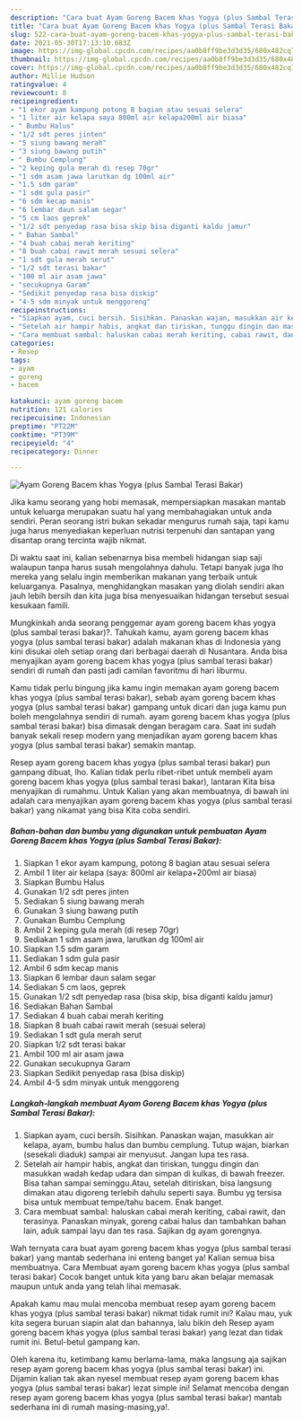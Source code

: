 ```yaml
---
description: "Cara buat Ayam Goreng Bacem khas Yogya (plus Sambal Terasi Bakar) yang nikmat Untuk Jualan"
title: "Cara buat Ayam Goreng Bacem khas Yogya (plus Sambal Terasi Bakar) yang nikmat Untuk Jualan"
slug: 522-cara-buat-ayam-goreng-bacem-khas-yogya-plus-sambal-terasi-bakar-yang-nikmat-untuk-jualan
date: 2021-05-30T17:13:10.683Z
image: https://img-global.cpcdn.com/recipes/aa0b8ff9be3d3d35/680x482cq70/ayam-goreng-bacem-khas-yogya-plus-sambal-terasi-bakar-foto-resep-utama.jpg
thumbnail: https://img-global.cpcdn.com/recipes/aa0b8ff9be3d3d35/680x482cq70/ayam-goreng-bacem-khas-yogya-plus-sambal-terasi-bakar-foto-resep-utama.jpg
cover: https://img-global.cpcdn.com/recipes/aa0b8ff9be3d3d35/680x482cq70/ayam-goreng-bacem-khas-yogya-plus-sambal-terasi-bakar-foto-resep-utama.jpg
author: Millie Hudson
ratingvalue: 4
reviewcount: 8
recipeingredient:
- "1 ekor ayam kampung potong 8 bagian atau sesuai selera"
- "1 liter air kelapa saya 800ml air kelapa200ml air biasa"
- " Bumbu Halus"
- "1/2 sdt peres jinten"
- "5 siung bawang merah"
- "3 siung bawang putih"
- " Bumbu Cemplung"
- "2 keping gula merah di resep 70gr"
- "1 sdm asam jawa larutkan dg 100ml air"
- "1.5 sdm garam"
- "1 sdm gula pasir"
- "6 sdm kecap manis"
- "6 lembar daun salam segar"
- "5 cm laos geprek"
- "1/2 sdt penyedap rasa bisa skip bisa diganti kaldu jamur"
- " Bahan Sambal"
- "4 buah cabai merah keriting"
- "8 buah cabai rawit merah sesuai selera"
- "1 sdt gula merah serut"
- "1/2 sdt terasi bakar"
- "100 ml air asam jawa"
- "secukupnya Garam"
- "Sedikit penyedap rasa bisa diskip"
- "4-5 sdm minyak untuk menggoreng"
recipeinstructions:
- "Siapkan ayam, cuci bersih. Sisihkan. Panaskan wajan, masukkan air kelapa, ayam, bumbu halus dan bumbu cemplung. Tutup wajan, biarkan (sesekali diaduk) sampai air menyusut. Jangan lupa tes rasa."
- "Setelah air hampir habis, angkat dan tiriskan, tunggu dingin dan masukkan wadah kedap udara dan simpan di kulkas, di bawah freezer. Bisa tahan sampai seminggu.Atau, setelah ditiriskan, bisa langsung dimakan atau digoreng terlebih dahulu seperti saya. Bumbu yg tersisa bisa untuk membuat tempe/tahu bacem. Enak banget."
- "Cara membuat sambal: haluskan cabai merah keriting, cabai rawit, dan terasinya. Panaskan minyak, goreng cabai halus dan tambahkan bahan lain, aduk sampai layu dan tes rasa. Sajikan dg ayam gorengnya."
categories:
- Resep
tags:
- ayam
- goreng
- bacem

katakunci: ayam goreng bacem 
nutrition: 121 calories
recipecuisine: Indonesian
preptime: "PT22M"
cooktime: "PT39M"
recipeyield: "4"
recipecategory: Dinner

---
```



![Ayam Goreng Bacem khas Yogya (plus Sambal Terasi Bakar)](https://img-global.cpcdn.com/recipes/aa0b8ff9be3d3d35/680x482cq70/ayam-goreng-bacem-khas-yogya-plus-sambal-terasi-bakar-foto-resep-utama.jpg)

Jika kamu seorang yang hobi memasak, mempersiapkan masakan mantab untuk keluarga merupakan suatu hal yang membahagiakan untuk anda sendiri. Peran seorang istri bukan sekadar mengurus rumah saja, tapi kamu juga harus menyediakan keperluan nutrisi terpenuhi dan santapan yang disantap orang tercinta wajib nikmat.

Di waktu  saat ini, kalian sebenarnya bisa membeli hidangan siap saji walaupun tanpa harus susah mengolahnya dahulu. Tetapi banyak juga lho mereka yang selalu ingin memberikan makanan yang terbaik untuk keluarganya. Pasalnya, menghidangkan masakan yang diolah sendiri akan jauh lebih bersih dan kita juga bisa menyesuaikan hidangan tersebut sesuai kesukaan famili. 



Mungkinkah anda seorang penggemar ayam goreng bacem khas yogya (plus sambal terasi bakar)?. Tahukah kamu, ayam goreng bacem khas yogya (plus sambal terasi bakar) adalah makanan khas di Indonesia yang kini disukai oleh setiap orang dari berbagai daerah di Nusantara. Anda bisa menyajikan ayam goreng bacem khas yogya (plus sambal terasi bakar) sendiri di rumah dan pasti jadi camilan favoritmu di hari liburmu.

Kamu tidak perlu bingung jika kamu ingin memakan ayam goreng bacem khas yogya (plus sambal terasi bakar), sebab ayam goreng bacem khas yogya (plus sambal terasi bakar) gampang untuk dicari dan juga kamu pun boleh mengolahnya sendiri di rumah. ayam goreng bacem khas yogya (plus sambal terasi bakar) bisa dimasak dengan beragam cara. Saat ini sudah banyak sekali resep modern yang menjadikan ayam goreng bacem khas yogya (plus sambal terasi bakar) semakin mantap.

Resep ayam goreng bacem khas yogya (plus sambal terasi bakar) pun gampang dibuat, lho. Kalian tidak perlu ribet-ribet untuk membeli ayam goreng bacem khas yogya (plus sambal terasi bakar), lantaran Kita bisa menyajikan di rumahmu. Untuk Kalian yang akan membuatnya, di bawah ini adalah cara menyajikan ayam goreng bacem khas yogya (plus sambal terasi bakar) yang nikamat yang bisa Kita coba sendiri.

<!--inarticleads1-->

##### Bahan-bahan dan bumbu yang digunakan untuk pembuatan Ayam Goreng Bacem khas Yogya (plus Sambal Terasi Bakar):

1. Siapkan 1 ekor ayam kampung, potong 8 bagian atau sesuai selera
1. Ambil 1 liter air kelapa (saya: 800ml air kelapa+200ml air biasa)
1. Siapkan  Bumbu Halus
1. Gunakan 1/2 sdt peres jinten
1. Sediakan 5 siung bawang merah
1. Gunakan 3 siung bawang putih
1. Gunakan  Bumbu Cemplung
1. Ambil 2 keping gula merah (di resep 70gr)
1. Sediakan 1 sdm asam jawa, larutkan dg 100ml air
1. Siapkan 1.5 sdm garam
1. Sediakan 1 sdm gula pasir
1. Ambil 6 sdm kecap manis
1. Siapkan 6 lembar daun salam segar
1. Sediakan 5 cm laos, geprek
1. Gunakan 1/2 sdt penyedap rasa (bisa skip, bisa diganti kaldu jamur)
1. Sediakan  Bahan Sambal
1. Sediakan 4 buah cabai merah keriting
1. Siapkan 8 buah cabai rawit merah (sesuai selera)
1. Sediakan 1 sdt gula merah serut
1. Siapkan 1/2 sdt terasi bakar
1. Ambil 100 ml air asam jawa
1. Gunakan secukupnya Garam
1. Siapkan Sedikit penyedap rasa (bisa diskip)
1. Ambil 4-5 sdm minyak untuk menggoreng




<!--inarticleads2-->

##### Langkah-langkah membuat Ayam Goreng Bacem khas Yogya (plus Sambal Terasi Bakar):

1. Siapkan ayam, cuci bersih. Sisihkan. Panaskan wajan, masukkan air kelapa, ayam, bumbu halus dan bumbu cemplung. Tutup wajan, biarkan (sesekali diaduk) sampai air menyusut. Jangan lupa tes rasa.
1. Setelah air hampir habis, angkat dan tiriskan, tunggu dingin dan masukkan wadah kedap udara dan simpan di kulkas, di bawah freezer. Bisa tahan sampai seminggu.Atau, setelah ditiriskan, bisa langsung dimakan atau digoreng terlebih dahulu seperti saya. Bumbu yg tersisa bisa untuk membuat tempe/tahu bacem. Enak banget.
1. Cara membuat sambal: haluskan cabai merah keriting, cabai rawit, dan terasinya. Panaskan minyak, goreng cabai halus dan tambahkan bahan lain, aduk sampai layu dan tes rasa. Sajikan dg ayam gorengnya.




Wah ternyata cara buat ayam goreng bacem khas yogya (plus sambal terasi bakar) yang mantab sederhana ini enteng banget ya! Kalian semua bisa membuatnya. Cara Membuat ayam goreng bacem khas yogya (plus sambal terasi bakar) Cocok banget untuk kita yang baru akan belajar memasak maupun untuk anda yang telah lihai memasak.

Apakah kamu mau mulai mencoba membuat resep ayam goreng bacem khas yogya (plus sambal terasi bakar) nikmat tidak rumit ini? Kalau mau, yuk kita segera buruan siapin alat dan bahannya, lalu bikin deh Resep ayam goreng bacem khas yogya (plus sambal terasi bakar) yang lezat dan tidak rumit ini. Betul-betul gampang kan. 

Oleh karena itu, ketimbang kamu berlama-lama, maka langsung aja sajikan resep ayam goreng bacem khas yogya (plus sambal terasi bakar) ini. Dijamin kalian tak akan nyesel membuat resep ayam goreng bacem khas yogya (plus sambal terasi bakar) lezat simple ini! Selamat mencoba dengan resep ayam goreng bacem khas yogya (plus sambal terasi bakar) mantab sederhana ini di rumah masing-masing,ya!.

